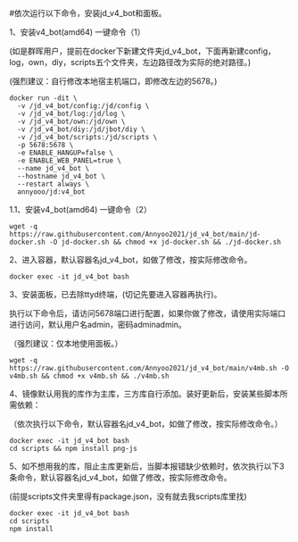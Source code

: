#依次运行以下命令，安装jd_v4_bot和面板。


1、安装v4_bot(amd64) 一键命令（1）

  (如是群晖用户，提前在docker下新建文件夹jd_v4_bot，下面再新建config，log，own，diy，scripts五个文件夹，左边路径改为实际的绝对路径。)
  
  (强烈建议：自行修改本地宿主机端口，即修改左边的5678。)
  
    docker run -dit \
      -v /jd_v4_bot/config:/jd/config \
      -v /jd_v4_bot/log:/jd/log \
      -v /jd_v4_bot/own:/jd/own \
      -v /jd_v4_bot/diy:/jd/jbot/diy \
      -v /jd_v4_bot/scripts:/jd/scripts \
      -p 5678:5678 \
      -e ENABLE_HANGUP=false \
      -e ENABLE_WEB_PANEL=true \
      --name jd_v4_bot \
      --hostname jd_v4_bot \
      --restart always \
      annyooo/jd:v4_bot



1.1、安装v4_bot(amd64) 一键命令（2）

    wget -q https://raw.githubusercontent.com/Annyoo2021/jd_v4_bot/main/jd-docker.sh -O jd-docker.sh && chmod +x jd-docker.sh && ./jd-docker.sh


   
2、进入容器，默认容器名jd_v4_bot，如做了修改，按实际修改命令。

    docker exec -it jd_v4_bot bash 


 
3、安装面板，已去除ttyd终端，(切记先要进入容器再执行)。

   执行以下命令后，请访问5678端口进行配置，如果你做了修改，请使用实际端口进行访问，默认用户名admin，密码adminadmin。
   
   （强烈建议：仅本地使用面板。）
 
    wget -q https://raw.githubusercontent.com/Annyoo2021/jd_v4_bot/main/v4mb.sh -O v4mb.sh && chmod +x v4mb.sh && ./v4mb.sh
 



4、镜像默认用我的库作为主库，三方库自行添加。装好更新后，安装某些脚本所需依赖：

 （依次执行以下命令，默认容器名jd_v4_bot，如做了修改，按实际修改命令。）

    docker exec -it jd_v4_bot bash
    cd scripts && npm install png-js



5、如不想用我的库，阻止主库更新后，当脚本报错缺少依赖时，依次执行以下3条命令，默认容器名jd_v4_bot，如做了修改，按实际修改命令。

  (前提scripts文件夹里得有package.json，没有就去我scripts库里找)

    docker exec -it jd_v4_bot bash
    cd scripts
    npm install
